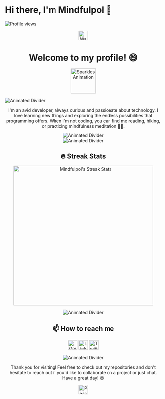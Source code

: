 # Hi there, I'm Mindfulpol 👋

![Profile views](https://komarev.com/ghpvc/?username=Mindfulpol&color=blueviolet&style=flat&label=Profile+Views)


<p align="center">
  <img src="https://raw.githubusercontent.com/Mindfulpol/Mindfulpol/master/assets/wave_hand.gif" width="30px" alt="Waving Hand Animation">
</p>

<h1 align="center">Welcome to my profile! 😄</h1>

<p align="center">
  <img src="https://raw.githubusercontent.com/Mindfulpol/Mindfulpol/master/assets/sparkles.gif" width="80px" alt="Sparkles Animation">
</p>

<!-- Animated dividers -->
<div class="divider">
  <img src="https://raw.githubusercontent.com/Mindfulpol/Mindfulpol/master/assets/divider.gif" alt="Animated Divider">
</div>
<p align="center">I'm an avid developer, always curious and passionate about technology. I love learning new things and exploring the endless possibilities that programming offers. When I'm not coding, you can find me reading, hiking, or practicing mindfulness meditation 🧘‍♂️.</p>
<div align="center">
  <img src="https://raw.githubusercontent.com/Mindfulpol/Mindfulpol/master/assets/divider.gif" alt="Animated Divider">
</div>

<div align="center">
  <img src="https://raw.githubusercontent.com/Mindfulpol/Mindfulpol/master/assets/divider.gif" alt="Animated Divider">
</div>
<h2 align="center">🔥 Streak Stats</h2>
<p align="center">
  <img src="https://github-readme-streak-stats.herokuapp.com?user=Mindfulpol&theme=dark&ring=DD2727&fire=DD2727&currStreakLabel=FFFFFF" alt="Mindfulpol's Streak Stats" width="450" />
</p>
<div align="center">
  <img src="https://raw.githubusercontent.com/Mindfulpol/Mindfulpol/master/assets/divider.gif" alt="Animated Divider">
</div>
<h2 align="center">📫 How to reach me</h2>
<p align="center">
  <a href="mailto:your.email@example.com" target="_blank"><img src="https://img.icons8.com/color/48/000000/gmail.png" alt="Gmail" width="30" /></a>
  <a href="https://www.linkedin.com/in/yourlinkedin/" target="_blank"><img src="https://img.icons8.com/color/48/000000/linkedin.png" alt="LinkedIn" width="30" /></a>
  <a href="https://twitter.com/yourtwitter" target="_blank"><img src="https://img.icons8.com/color/48/000000/twitter.png" alt="Twitter" width="30" /></a>
</p>
<div align="center">
  <img src="https://raw.githubusercontent.com/Mindfulpol/Mindfulpol/master/assets/divider.gif" alt="Animated Divider">
</div>
<p align="center">Thank you for visiting! Feel free to check out my repositories and don't hesitate to reach out if you'd like to collaborate on a project or just chat. Have a great day! 😃</p>
<p align="center">
  <img src="https://raw.githubusercontent.com/Mindfulpol/Mindfulpol/master/assets/peace_out.gif" width="30px" alt="Peace Out Animation">
</p>

